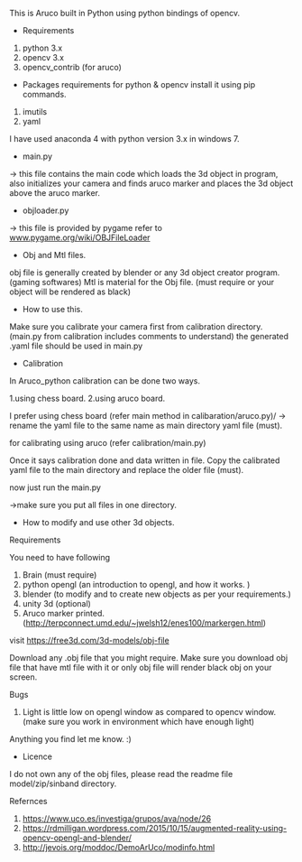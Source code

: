 This is Aruco built in Python using python bindings of opencv.

- Requirements

1. python 3.x
2. opencv 3.x 
3. opencv_contrib (for aruco)


- Packages requirements for python & opencv
install it using pip commands.

1. imutils
2. yaml


I have used anaconda 4 with python version 3.x in windows 7.

- main.py

-> this file contains the main code which loads the 3d object in program, also initializes your camera and finds aruco marker and places the 3d object above the aruco marker.

- objloader.py

-> this file is provided by pygame
refer to www.pygame.org/wiki/OBJFileLoader

- Obj and Mtl files.

obj file is generally created by blender or any 3d object creator program. (gaming softwares)
Mtl is material for the Obj file. (must require or your object will be rendered as black)

- How to use this.

Make sure you calibrate your camera first from calibration directory. (main.py from calibration includes comments to understand)
the generated .yaml file should be used in main.py 

- Calibration

In Aruco_python calibration can be done two ways.

1.using chess board.
2.using aruco board.

I prefer using chess board (refer main method in calibaration/aruco.py)/
-> rename the yaml file to the same name as main directory yaml file (must).

for calibrating using aruco (refer calibration/main.py)

Once it says calibration done and data written in file.
Copy the calibrated yaml file to the main directory and replace the older file (must).

now just run the main.py

->make sure you put all files in one directory.


- How to modify and use other 3d objects.

Requirements

You need to have following

1. Brain (must require)
2. python opengl (an introduction to opengl, and how it works. )
3. blender (to modify and to create new objects as per your requirements.)
4. unity 3d (optional)
5. Aruco marker printed. (http://terpconnect.umd.edu/~jwelsh12/enes100/markergen.html)


visit https://free3d.com/3d-models/obj-file

Download any .obj file that you might require.
Make sure you download obj file that have mtl file with it or only obj file will render black obj on your screen.



Bugs

1. Light is little low on opengl window as compared to opencv window. (make sure you work in environment which have enough light)

Anything you find let me know. :)



- Licence

I do not own any of the obj files, please read the readme file model/zip/sinband directory.

Refernces

1. https://www.uco.es/investiga/grupos/ava/node/26
2. https://rdmilligan.wordpress.com/2015/10/15/augmented-reality-using-opencv-opengl-and-blender/
3. http://jevois.org/moddoc/DemoArUco/modinfo.html


